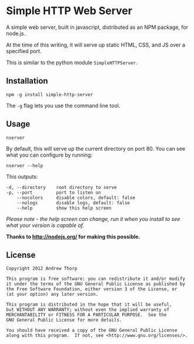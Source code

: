 # Simple HTTP Web Server #

A simple web server, built in javascript, distributed as an NPM package, for node.js.

At the time of this writing, it will serve up static HTML, CSS, and JS over a specified port.

This is similar to the python module `SimpleHTTPServer`.

## Installation ##

    npm -g install simple-http-server

The `-g` flag lets you use the command line tool.

## Usage ##

    nserver
    
By default, this will serve up the current directory on port 80. You can see what you can configure by running:

    nserver --help
    
This outputs:

    -d, --directory    root directory to serve
    -p, --port         port to listen on
        --nocolors     disable colors, default: false
        --nologs       disable logs, default: false
        --help         show this help screen
        
*Please note - the help screen can change, run it when you install to see what your version is capable of.*

**Thanks to http://nodejs.org/ for making this possible.**

## License ##

```
Copyright 2012 Andrew Thorp

This program is free software: you can redistribute it and/or modify
it under the terms of the GNU General Public License as published by
the Free Software Foundation, either version 3 of the License, or
(at your option) any later version.

This program is distributed in the hope that it will be useful,
but WITHOUT ANY WARRANTY; without even the implied warranty of
MERCHANTABILITY or FITNESS FOR A PARTICULAR PURPOSE.  See the
GNU General Public License for more details.

You should have received a copy of the GNU General Public License
along with this program.  If not, see <http://www.gnu.org/licenses/>.
```